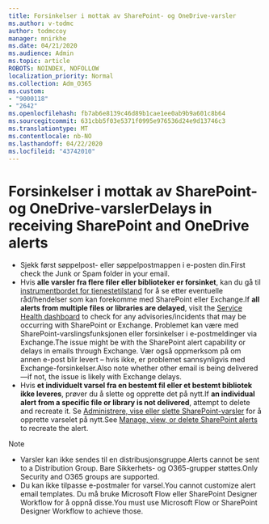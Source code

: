 ```yaml
---
title: Forsinkelser i mottak av SharePoint- og OneDrive-varsler
ms.author: v-todmc
author: todmccoy
manager: mnirkhe
ms.date: 04/21/2020
ms.audience: Admin
ms.topic: article
ROBOTS: NOINDEX, NOFOLLOW
localization_priority: Normal
ms.collection: Adm_O365
ms.custom:
- "9000118"
- "2642"
ms.openlocfilehash: fb7ab6e8139c46d89b1cae1ee0ab9b9a601c8b64
ms.sourcegitcommit: 631cbb5f03e5371f0995e976536d24e9d13746c3
ms.translationtype: MT
ms.contentlocale: nb-NO
ms.lasthandoff: 04/22/2020
ms.locfileid: "43742010"
---
```

# <a name="delays-in-receiving-sharepoint-and-onedrive-alerts"></a><span data-ttu-id="49e0e-102">Forsinkelser i mottak av SharePoint- og OneDrive-varsler</span><span class="sxs-lookup"><span data-stu-id="49e0e-102">Delays in receiving SharePoint and OneDrive alerts</span></span>

- <span data-ttu-id="49e0e-103">Sjekk først søppelpost- eller søppelpostmappen i e-posten din.</span><span class="sxs-lookup"><span data-stu-id="49e0e-103">First check the Junk or Spam folder in your email.</span></span>
- <span data-ttu-id="49e0e-104">Hvis **alle varsler fra flere filer eller biblioteker er forsinket**, kan du gå til [instrumentbordet for tjenestetilstand](https://portal.office.com/adminportal/home?ref=/servicehealth) for å se etter eventuelle råd/hendelser som kan forekomme med SharePoint eller Exchange.</span><span class="sxs-lookup"><span data-stu-id="49e0e-104">If **all alerts from multiple files or libraries are delayed**, visit the [Service Health dashboard](https://portal.office.com/adminportal/home?ref=/servicehealth) to check for any advisories/incidents that may be occurring with SharePoint or Exchange.</span></span> <span data-ttu-id="49e0e-105">Problemet kan være med SharePoint-varslingsfunksjonen eller forsinkelser i e-postmeldinger via Exchange.</span><span class="sxs-lookup"><span data-stu-id="49e0e-105">The issue might be with the SharePoint alert capability or delays in emails through Exchange.</span></span> <span data-ttu-id="49e0e-106">Vær også oppmerksom på om annen e-post blir levert – hvis ikke, er problemet sannsynligvis med Exchange-forsinkelser.</span><span class="sxs-lookup"><span data-stu-id="49e0e-106">Also note whether other email is being delivered—if not, the issue is likely with Exchange delays.</span></span>
- <span data-ttu-id="49e0e-107">Hvis **et individuelt varsel fra en bestemt fil eller et bestemt bibliotek ikke leveres**, prøver du å slette og opprette det på nytt.</span><span class="sxs-lookup"><span data-stu-id="49e0e-107">If **an individual alert from a specific file or library is not delivered**, attempt to delete and recreate it.</span></span> <span data-ttu-id="49e0e-108">Se [Administrere, vise eller slette SharePoint-varsler](https://support.microsoft.com/office/manage-view-or-delete-sharepoint-alerts-99dfb19c-9a90-4a8c-aba1-aa8c8afb0de2) for å opprette varselet på nytt.</span><span class="sxs-lookup"><span data-stu-id="49e0e-108">See [Manage, view, or delete SharePoint alerts](https://support.microsoft.com/office/manage-view-or-delete-sharepoint-alerts-99dfb19c-9a90-4a8c-aba1-aa8c8afb0de2) to recreate the alert.</span></span>

> [!NOTE]
> - <span data-ttu-id="49e0e-109">Varsler kan ikke sendes til en distribusjonsgruppe.</span><span class="sxs-lookup"><span data-stu-id="49e0e-109">Alerts cannot be sent to a Distribution Group.</span></span> <span data-ttu-id="49e0e-110">Bare Sikkerhets- og O365-grupper støttes.</span><span class="sxs-lookup"><span data-stu-id="49e0e-110">Only Security and O365 groups are supported.</span></span>
> - <span data-ttu-id="49e0e-111">Du kan ikke tilpasse e-postmaler for varsel.</span><span class="sxs-lookup"><span data-stu-id="49e0e-111">You cannot customize alert email templates.</span></span> <span data-ttu-id="49e0e-112">Du må bruke Microsoft Flow eller SharePoint Designer Workflow for å oppnå disse.</span><span class="sxs-lookup"><span data-stu-id="49e0e-112">You must use Microsoft Flow or SharePoint Designer Workflow to achieve those.</span></span>
